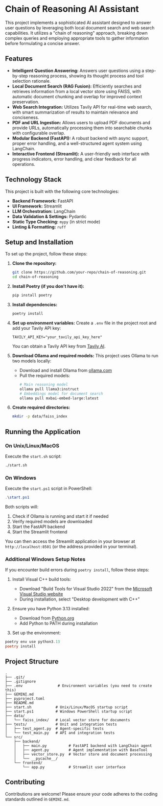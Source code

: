 # Chain of Reasoning AI Assistant

This project implements a sophisticated AI assistant designed to answer user questions by leveraging both local document search and web search capabilities. It utilizes a "chain of reasoning" approach, breaking down complex queries and employing appropriate tools to gather information before formulating a concise answer.

## Features

*   **Intelligent Question Answering:** Answers user questions using a step-by-step reasoning process, showing its thought process and tool selection rationale.
*   **Local Document Search (RAG Fusion):** Efficiently searches and retrieves information from a local vector store using FAISS, with automatic document chunking and overlap for improved context preservation.
*   **Web Search Integration:** Utilizes Tavily API for real-time web search, with smart summarization of results to maintain relevance and conciseness.
*   **PDF and URL Ingestion:** Allows users to upload PDF documents and provide URLs, automatically processing them into searchable chunks with configurable overlap.
*   **Modular Backend (FastAPI):** A robust backend with async support, proper error handling, and a well-structured agent system using LangChain.
*   **Interactive Frontend (Streamlit):** A user-friendly web interface with progress indicators, error handling, and clear feedback for all operations.

## Technology Stack

This project is built with the following core technologies:

*   **Backend Framework:** FastAPI
*   **UI Framework:** Streamlit
*   **LLM Orchestration:** LangChain
*   **Data Validation & Settings:** Pydantic
*   **Static Type Checking:** `mypy` (in strict mode)
*   **Linting & Formatting:** `ruff`

## Setup and Installation

To set up the project, follow these steps:

1.  **Clone the repository:**
    ```bash
    git clone https://github.com/your-repo/chain-of-reasoning.git
    cd chain-of-reasoning
    ```

2.  **Install Poetry (if you don't have it):**
    ```bash
    pip install poetry
    ```

3.  **Install dependencies:**
    ```bash
    poetry install
    ```

4.  **Set up environment variables:**
    Create a `.env` file in the project root and add your Tavily API key:
    ```
    TAVILY_API_KEY="your_tavily_api_key_here"
    ```
    You can obtain a Tavily API key from [Tavily AI](https://tavily.com/).

5.  **Download Ollama and required models:**
    This project uses Ollama to run two models locally:
    *   Download and install Ollama from [ollama.com](https://ollama.com/)
    *   Pull the required models:
        ```bash
        # Main reasoning model
        ollama pull llama3:instruct
        # Embeddings model for document search
        ollama pull mxbai-embed-large:latest
        ```
    
6.  **Create required directories:**
    ```bash
    mkdir -p data/faiss_index
    ```

## Running the Application

### On Unix/Linux/MacOS
Execute the `start.sh` script:

```bash
./start.sh
```

### On Windows
Execute the `start.ps1` script in PowerShell:
```powershell
.\start.ps1
```

Both scripts will:
1.  Check if Ollama is running and start it if needed
2.  Verify required models are downloaded
3.  Start the FastAPI backend
4.  Start the Streamlit frontend

You can then access the Streamlit application in your browser at `http://localhost:8501` (or the address provided in your terminal).

### Additional Windows Setup Notes
If you encounter build errors during `poetry install`, follow these steps:

1. Install Visual C++ build tools:
   - Download "Build Tools for Visual Studio 2022" from the [Microsoft Visual Studio website](https://visualstudio.microsoft.com/visual-cpp-build-tools/)
   - During installation, select "Desktop development with C++"

2. Ensure you have Python 3.13 installed:
   - Download from [Python.org](https://www.python.org/downloads/)
   - Add Python to PATH during installation

3. Set up the environment:
```powershell
poetry env use python3.13
poetry install
```

## Project Structure

```
.
├── .git/
├── .gitignore
├── .env                # Environment variables (you need to create this)
├── GEMINI.md
├── pyproject.toml
├── README.md
├── start.sh           # Unix/Linux/MacOS startup script
├── start.ps1          # Windows PowerShell startup script
├── data/
│   └── faiss_index/   # Local vector store for documents
├── tests/             # Unit and integration tests
│   ├── test_agent.py  # Agent-specific tests
│   └── test_main.py   # API and integration tests
└── src/
    ├── backend/
    │   ├── main.py          # FastAPI backend with LangChain agent
    │   ├── agent.py         # Agent implementation with BaseTool
    │   ├── vector_store.py  # Vector store and document processing
    │   └── __pycache__/
    └── frontend/
        └── app.py           # Streamlit user interface
```

## Contributing

Contributions are welcome! Please ensure your code adheres to the coding standards outlined in `GEMINI.md`.
